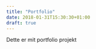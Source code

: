 ```yaml
---
title: "Portfolio"
date: 2018-01-31T15:30:30+01:00
draft: true
---
```


Dette er mit portfolio projekt
